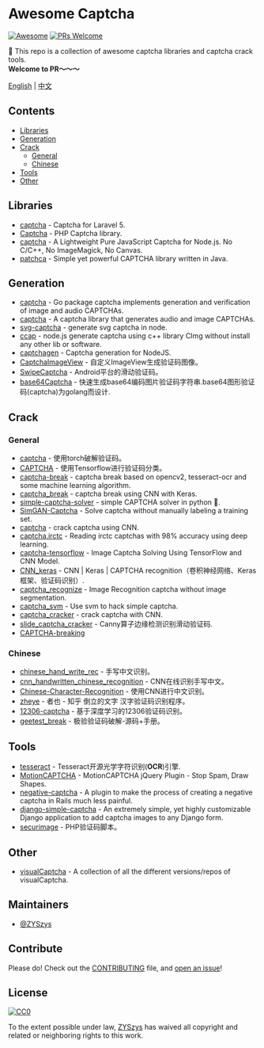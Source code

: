 # Awesome Captcha
[![Awesome](https://awesome.re/badge.svg)](https://awesome.re)
[![PRs Welcome](https://img.shields.io/badge/PRs-welcome-brightgreen.svg?style=flat-square)](http://makeapullrequest.com)

:triangular_flag_on_post:  This repo is a collection of awesome captcha libraries and captcha crack tools.  
**Welcome to PR～～～**

[English](README.md) | [中文](README-zh.md)

## Contents

- [Libraries](#libraries)
- [Generation](#generation)
- [Crack](#crack)
    - [General](#general)
    - [Chinese](#chinese)
- [Tools](#tools)
- [Other](#other)


## Libraries

- [captcha](https://github.com/mewebstudio/captcha) - Captcha for Laravel 5.
- [Captcha](https://github.com/Gregwar/Captcha) - PHP Captcha library.
- [captcha](https://github.com/trekjs/captcha) - A Lightweight Pure JavaScript Captcha for Node.js. No C/C++, No ImageMagick, No Canvas.
- [patchca](https://github.com/pusuo/patchca) - Simple yet powerful CAPTCHA library written in Java.


## Generation
- [captcha](https://github.com/dchest/captcha) - Go package captcha implements generation and verification of image and audio CAPTCHAs.
- [captcha](https://github.com/lepture/captcha) - A captcha library that generates audio and image CAPTCHAs.
- [svg-captcha](https://github.com/lemonce/svg-captcha) - generate svg captcha in node.
- [ccap](https://github.com/DoubleSpout/ccap) - node.js generate captcha using c++ library CImg without install any other lib or software.
- [captchagen](https://github.com/contra/captchagen) - Captcha generation for NodeJS.
- [CaptchaImageView](https://github.com/jineshfrancs/CaptchaImageView) - 自定义ImageView生成验证码图像。
- [SwipeCaptcha](https://github.com/mcxtzhang/SwipeCaptcha) - Android平台的滑动验证码。
- [base64Captcha](https://github.com/mojocn/base64Captcha) - 快速生成base64编码图片验证码字符串.base64图形验证码(captcha)为golang而设计.


## Crack

### General
- [captcha](https://github.com/arunpatala/captcha) - 使用torch破解验证码。
- [CAPTCHA](https://github.com/zakizhou/CAPTCHA) - 使用Tensorflow进行验证码分类。
- [captcha-break](https://github.com/nladuo/captcha-break) - captcha break based on opencv2, tesseract-ocr and some machine learning algorithm.
- [captcha_break](https://github.com/ypwhs/captcha_break) - captcha break using CNN with Keras.
- [simple-captcha-solver](https://github.com/ptigas/simple-captcha-solver) - simple CAPTCHA solver in python 🐍.
- [SimGAN-Captcha](https://github.com/rickyhan/SimGAN-Captcha) - Solve captcha without manually labeling a training set.
- [captcha](https://github.com/HLearning/captcha) - crack captcha using CNN.
- [captcha.irctc](https://github.com/arunpatala/captcha.irctc) - Reading irctc captchas with 98% accuracy using deep learning.
- [captcha-tensorflow](https://github.com/JackonYang/captcha-tensorflow) - Image Captcha Solving Using TensorFlow and CNN Model.
- [CNN_keras](https://github.com/skyduy/CNN_keras) - CNN | Keras | CAPTCHA recognition（卷积神经网络、Keras框架、验证码识别）.
- [captcha_recognize](https://github.com/PatrickLib/captcha_recognize) - Image Recognition captcha without image segmentation.
- [captcha_svm](https://github.com/zhengwh/captcha-svm) - Use svm to hack simple captcha.
- [captcha_cracker](https://github.com/chxj1992/captcha_cracker) - crack captcha with CNN.
- [slide_captcha_cracker](https://github.com/chxj1992/slide_captcha_cracker) - Canny算子边缘检测识别滑动验证码.
- [CAPTCHA-breaking](https://github.com/lllcho/CAPTCHA-breaking)

### Chinese
- [chinese_hand_write_rec](https://github.com/burness/tensorflow-101/tree/master/chinese_hand_write_rec/src) - 手写中文识别。
- [cnn_handwritten_chinese_recognition](https://github.com/taosir/cnn_handwritten_chinese_recognition) - CNN在线识别手写中文。
- [Chinese-Character-Recognition](https://github.com/soloice/Chinese-Character-Recognition) - 使用CNN进行中文识别。
- [zheye](https://github.com/muchrooms/zheye) - 者也 - 知乎 倒立的文字 汉字验证码识别程序。
- [12306-captcha](https://github.com/aaronshan/12306-captcha) - 基于深度学习的12306验证码识别。
- [geetest_break](https://github.com/FanhuaandLuomu/geetest_break) - 极验验证码破解-源码+手册。


## Tools

- [tesseract](https://github.com/tesseract-ocr/tesseract) - Tesseract开源光学字符识别(**OCR**)引擎.
- [MotionCAPTCHA](https://github.com/wjcrowcroft/MotionCAPTCHA) - MotionCAPTCHA jQuery Plugin - Stop Spam, Draw Shapes.
- [negative-captcha](https://github.com/subwindow/negative-captcha) - A plugin to make the process of creating a negative captcha in Rails much less painful.
- [django-simple-captcha](https://github.com/mbi/django-simple-captcha) - An extremely simple, yet highly customizable Django application to add captcha images to any Django form.
- [securimage](https://github.com/dapphp/securimage) - PHP验证码脚本。


## Other

- [visualCaptcha](https://github.com/emotionLoop/visualCaptcha) - A collection of all the different versions/repos of visualCaptcha.


## Maintainers

- [@ZYSzys](https://github.com/ZYSzys)


## Contribute

Please do! Check out the [CONTRIBUTING](CONTRIBUTING.md) file, and [open an issue](https://github.com/ZYSzys/awesome-captcha/issues/new)!


## License

[![CC0](http://mirrors.creativecommons.org/presskit/buttons/88x31/svg/cc-zero.svg)](https://creativecommons.org/publicdomain/zero/1.0/)

To the extent possible under law, [ZYSzys](https://github.com/ZYSzys) has waived all copyright and related or neighboring rights to this work.
